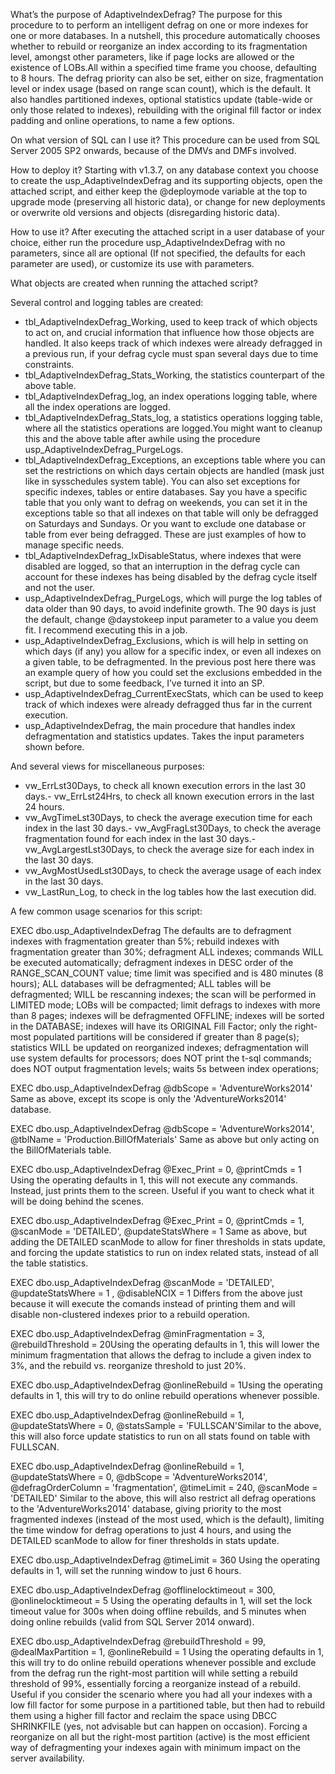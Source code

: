 What’s the purpose of AdaptiveIndexDefrag?
The purpose for this procedure to to perform an intelligent defrag on one or more indexes for one or more databases. In a nutshell, this procedure automatically chooses whether to rebuild or reorganize an index according to its fragmentation level, amongst other parameters, like if page locks are allowed or the existence of LOBs.All within a specified time frame you choose, defaulting to 8 hours. The defrag priority can also be set, either on size, fragmentation level or index usage (based on range scan count), which is the default. It also handles partitioned indexes, optional statistics update (table-wide or only those related to indexes), rebuilding with the original fill factor or index padding and online operations, to name a few options.

On what version of SQL can I use it?
This procedure can be used from SQL Server 2005 SP2 onwards, because of the DMVs and DMFs involved.

How to deploy it?
Starting with v1.3.7, on any database context you choose to create the usp_AdaptiveIndexDefrag and its supporting objects, open the attached script, and either keep the @deploymode variable at the top to upgrade mode (preserving all historic data), or change for new deployments or overwrite old versions and objects (disregarding historic data).

How to use it? 
After executing the attached script in a user database of your choice, either run the procedure usp_AdaptiveIndexDefrag with no parameters, since all are optional (If not specified, the defaults for each parameter are used), or customize its use with parameters.

What objects are created when running the attached script?

Several control and logging tables are created:
- tbl_AdaptiveIndexDefrag_Working, used to keep track of which objects to act on, and crucial information that influence how those objects are handled. It also keeps track of which indexes were already defragged in a previous run, if your defrag cycle must span several days due to time constraints.
- tbl_AdaptiveIndexDefrag_Stats_Working, the statistics counterpart of the above table.
- tbl_AdaptiveIndexDefrag_log, an index operations logging table, where all the index operations are logged.
- tbl_AdaptiveIndexDefrag_Stats_log, a statistics operations logging table, where all the statistics operations are logged.You might want to cleanup this and the above table after awhile using the procedure usp_AdaptiveIndexDefrag_PurgeLogs.
- tbl_AdaptiveIndexDefrag_Exceptions, an exceptions table where you can set the restrictions on which days certain objects are handled (mask just like in sysschedules system table). You can also set exceptions for specific indexes, tables or entire databases. Say you have a specific table that you only want to defrag on weekends, you can set it in the exceptions table so that all indexes on that table will only be defragged on Saturdays and Sundays. Or you want to exclude one database or table from ever being defragged. These are just examples of how to manage specific needs.
- tbl_AdaptiveIndexDefrag_IxDisableStatus, where indexes that were disabled are logged, so that an interruption in the defrag cycle can account for these indexes has being disabled by the defrag cycle itself and not the user.
- usp_AdaptiveIndexDefrag_PurgeLogs, which will purge the log tables of data older than 90 days, to avoid indefinite growth. The 90 days is just the default, change @daystokeep input parameter to a value you deem fit. I recommend executing this in a job.
- usp_AdaptiveIndexDefrag_Exclusions, which is will help in setting on which days (if any) you allow for a specific index, or even all indexes on a given table, to be defragmented. In the previous post here there was an example query of how you could set the exclusions embedded in the script, but due to some feedback, I’ve turned it into an SP.
- usp_AdaptiveIndexDefrag_CurrentExecStats, which can be used to keep track of which indexes were already defragged thus far in the current execution.
- usp_AdaptiveIndexDefrag, the main procedure that handles index defragmentation and statistics updates. Takes the input parameters shown before.

And several views for miscellaneous purposes:
- vw_ErrLst30Days, to check all known execution errors in the last 30 days.- vw_ErrLst24Hrs, to check all known execution errors in the last 24 hours.
- vw_AvgTimeLst30Days, to check the average execution time for each index in the last 30 days.- vw_AvgFragLst30Days, to check the average fragmentation found for each index in the last 30 days.- vw_AvgLargestLst30Days, to check the average size for each index in the last 30 days.
- vw_AvgMostUsedLst30Days, to check the average usage of each index in the last 30 days.
- vw_LastRun_Log, to check in the log tables how the last execution did. 

A few common usage scenarios for this script:

EXEC dbo.usp_AdaptiveIndexDefrag
The defaults are to defragment indexes with fragmentation greater than 5%; rebuild indexes with fragmentation greater than 30%; defragment ALL indexes; commands WILL be executed automatically; defragment indexes in DESC order of the RANGE_SCAN_COUNT value; time limit was specified and is 480 minutes (8 hours); ALL databases will be defragmented; ALL tables will be defragmented; WILL be rescanning indexes; the scan will be performed in LIMITED mode; LOBs will be compacted; limit defrags to indexes with more than 8 pages; indexes will be defragmented OFFLINE; indexes will be sorted in the DATABASE; indexes will have its ORIGINAL Fill Factor; only the right-most populated partitions will be considered if greater than 8 page(s); statistics WILL be updated on reorganized indexes; defragmentation will use system defaults for processors; does NOT print the t-sql commands; does NOT output fragmentation levels; waits 5s between index operations;

EXEC dbo.usp_AdaptiveIndexDefrag @dbScope = 'AdventureWorks2014'
Same as above, except its scope is only the 'AdventureWorks2014' database.

EXEC dbo.usp_AdaptiveIndexDefrag @dbScope = 'AdventureWorks2014', @tblName = 'Production.BillOfMaterials'
Same as above but only acting on the BillOfMaterials table.

EXEC dbo.usp_AdaptiveIndexDefrag @Exec_Print = 0, @printCmds = 1
Using the operating defaults in 1, this will not execute any commands. Instead, just prints them to the screen. Useful if you want to check what it will be doing behind the scenes.

EXEC dbo.usp_AdaptiveIndexDefrag @Exec_Print = 0, @printCmds = 1, @scanMode = 'DETAILED', @updateStatsWhere = 1
Same as above, but adding the DETAILED scanMode to allow for finer thresholds in stats update, and forcing the update statistics to run on index related stats, instead of all the table statistics.

EXEC dbo.usp_AdaptiveIndexDefrag @scanMode = 'DETAILED', @updateStatsWhere = 1 , @disableNCIX = 1
Differs from the above just because it will execute the comands instead of printing them and will disable non-clustered indexes prior to a rebuild operation.

EXEC dbo.usp_AdaptiveIndexDefrag @minFragmentation = 3, @rebuildThreshold = 20Using the operating defaults in 1, this will lower the minimum fragmentation that allows the defrag to include a given index to 3%, and the rebuild vs. reorganize threshold to just 20%.

EXEC dbo.usp_AdaptiveIndexDefrag @onlineRebuild = 1Using the operating defaults in 1, this will try to do online rebuild operations whenever possible.

EXEC dbo.usp_AdaptiveIndexDefrag @onlineRebuild = 1, @updateStatsWhere = 0, @statsSample = 'FULLSCAN'Similar to the above, this will also force update statistics to run on all stats found on table with FULLSCAN.

EXEC dbo.usp_AdaptiveIndexDefrag @onlineRebuild = 1, @updateStatsWhere = 0, @dbScope = 'AdventureWorks2014', @defragOrderColumn = 'fragmentation', @timeLimit = 240, @scanMode = 'DETAILED'
Similar to the above, this will also restrict all defrag operations to the 'AdventureWorks2014' database, giving priority to the most fragmented indexes (instead of the most used, which is the default), limiting the time window for defrag operations to just 4 hours, and using the DETAILED scanMode to allow for finer thresholds in stats update.

EXEC dbo.usp_AdaptiveIndexDefrag @timeLimit = 360
Using the operating defaults in 1, will set the running window to just 6 hours.

EXEC dbo.usp_AdaptiveIndexDefrag @offlinelocktimeout = 300, @onlinelocktimeout = 5
Using the operating defaults in 1, will set the lock timeout value for 300s when doing offline rebuilds, and 5 minutes when doing online rebuilds (valid from SQL Server 2014 onward).

EXEC dbo.usp_AdaptiveIndexDefrag @rebuildThreshold = 99, @dealMaxPartition = 1, @onlineRebuild = 1 
Using the operating defaults in 1, this will try to do online rebuild operations whenever possible and exclude from the defrag run the right-most partition will while setting a rebuild threshold of 99%, essentially forcing a reorganize instead of a rebuild. Useful if you consider the scenario where you had all your indexes with a low fill factor for some purpose in a partitioned table, but then had to rebuild them using a higher fill factor and reclaim the space using DBCC SHRINKFILE (yes, not advisable but can happen on occasion). Forcing a reorganize on all but the right-most partition (active) is the most efficient way of defragmenting your indexes again with minimum impact on the server availability.
